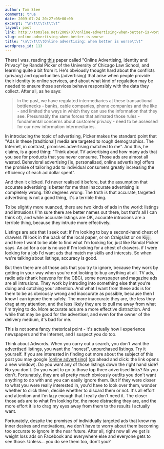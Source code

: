 ```yaml
---
author: Tom Slee
comments: true
date: 2009-07-24 20:27:08+00:00
excerpt: "\n\t\t\t\t\t\t"
layout: post
link: http://tomslee.net/2009/07/online-advertising-when-better-is-worse.html
slug: online-advertising-when-better-is-worse
title: "\n\t\t\t\tOnline advertising: when better is worse\t\t"
wordpress_id: 113
---
```



				

There I was, reading [this](http://papers.ssrn.com/sol3/papers.cfm?abstract_id=1428065) paper called "Online Advertising, Identity and Privacy" by Randal Picker of the University of Chicago Law School, and learning quite a bit from it. He's obviously thought hard about the conflicts (privacy) and opportunities (advertising) that arise when people provide their identity to online services, and about what kind of regulation may be needed to ensure those services behave responsibly with the data they collect. After all, as he says:  


<blockquote>In the past, we have regulated intermediaries at these transactional bottlenecks - banks, cable companies, phone companies and the like - and limited the ways in which they can use the information that they see. Presumably the same forces that animated those rules - fundamental concerns about customer privacy - need to be assessed for our new information intermediaries.  
</blockquote>

In introducing the topic of advertising, Picker makes the standard point that "Ads in these [traditional] media are targeted to rough demographics. The Internet, in contrast, promises advertising matched to me". And this, he claims, is a good thing: "Think about TV advertising and how many ads that you see for products that you never consume. Those ads are almost all wasted. Behavioral advertising [ie, personalized, online advertising] offers the promise of tailoring ads to individual consumers greatly increasing the efficiency of each ad dollar spent".  
  
And then it clicked. I'd never realised it before, but the assumption that accurate advertising is better for me than inaccurate advertising is completely wrong. 180 degrees wrong. The truth is that accurate, targeted advertising is not a good thing, it's a terrible thing.   
  
To be slightly more nuanced, there are two kinds of ads in the world: listings and intrusions (I'm sure there are better names out there, but that's all I can think of), and while accurate listings are OK, accurate intrusions are a terrible thing, because they intrude more effectively.  
  
Listings are ads that I seek out: If I'm looking to buy a second-hand chest of drawers I'll look in the back of the local paper, or on Craigslist or on Kijiji, and here I want to be able to find what I'm looking for, just like Randal Picker says. An ad for a car is no use if I'm looking for a chest of drawers. if I were looking for a job I'd want ads that match my skills and interests. So when we're talking about listings, accuracy is good.  
  
But then there are all those ads that you try to ignore, because they work by getting in your way when you're not looking to buy anything at all. TV ads, radio ads (thank heavens for the CBC), some newspaper and magazine ads are all intrusions. They work by intruding into something else that you're doing and catching your attention. And what I want from these ads is for them to be as obviously wrong and inaccurate as possible, because then I know I can ignore them safely. The more inaccurate they are, the less they drag at my attention, and the less likely they are to pull me away from what I'm trying to do. More accurate ads are a more effective distraction. And while that may be good for the advertiser, and even for the owner of the delivery medium, it's bad for me.   
  
This is not some fancy rhetorical point - it's actually how I experience newspapers and the Internet, and I suspect you do too.   
  
Think about Adwords. When you carry out a search, you don't want the advertised listings, you want the "honest", unpurchased listings. Try it yourself. If you are interested in finding out more about the subject of this post you may google [[online advertising](http://www.google.ca/search?q=online+advertising&ie=utf-8&oe=utf-8&aq=t&rls=org.mozilla:en-US:official&client=firefox-a)] (go ahead and click: the link opens a new window). Do you want any of those listings down the right hand side? No you don't. Do you want to go to those top three advertised links? No you don't. Fortunately, they are all pretty much obviously outfits you don't want anything to do with and you can easily ignore them. But if they were closer to what you were really interested in, you'd have to look over them, wonder whether to click them, decide whether to discard them or not. It's all effort and attention and I'm lazy enough that I really don't need it. The closer those ads are to what I'm looking for, the more distracting they are, and the more effort it is to drag my eyes away from them to the results I actually want.  
  
Fortunately, despite the promises of individually targeted ads that know my inner desires and motivations, we don't have to worry about them becoming too accurate to ignore in the near future. After all, right now all we get is weight loss ads on Facebook and everywhere else and everyone gets to see those. Unless... you do see them too, don't you?  
  



		
